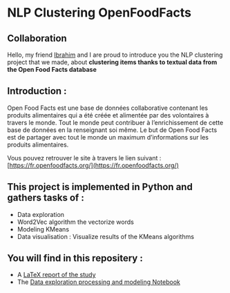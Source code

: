 # NLP Clustering OpenFoodFacts



## Collaboration 
Hello, my friend [Ibrahim](https://github.com/ibnass) and I are proud to introduce you the NLP clustering project that we made, about **clustering items thanks to textual data from the Open Food Facts database**


## Introduction :

Open Food Facts est une base de données collaborative contenant les produits alimentaires
qui a été créée et alimentée par des volontaires à travers le monde. Tout le monde peut contribuer à l’enrichissement de cette base de données en la renseignant soi même. Le but de Open Food Facts est de partager avec tout le monde un maximum d’informations sur les produits alimentaires.


Vous pouvez retrouver le site à travers le lien suivant : [https://fr.openfoodfacts.org/](https://fr.openfoodfacts.org/)
<br>


## This project is implemented in Python and gathers tasks of :
* Data exploration
* Word2Vec algorithm the vectorize words 
* Modeling KMeans 
* Data visualisation : Visualize results of the KMeans algorithms
  

## You will find in this repositery : 
* A [LaTeX report of the study](https://github.com/thomastrg/Price_prediction_footballers/blob/main/rapport/Player_Value_Prediction.pdf)
* The [Data exploration processing and modeling Notebook](https://github.com/thomastrg/Price_prediction_footballers/tree/main/Modeling)




